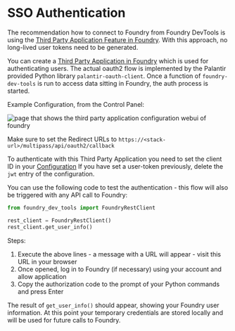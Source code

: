 # SSO Authentication

The recommendation how to connect to Foundry from Foundry DevTools is using the [Third Party Application Feature in Foundry](https://www.palantir.com/docs/foundry/platform-security-third-party/third-party-apps-overview/).
With this approach, no long-lived user tokens need to be generated.

You can create a [Third Party Application in Foundry](https://www.palantir.com/docs/foundry/platform-security-third-party/third-party-apps-overview/) which is used for authenticating users.
The actual oauth2 flow is implemented by the Palantir provided Python library `palantir-oauth-client`.
Once a function of `foundry-dev-tools` is run to access data sitting in Foundry, the auth process is started.

Example Configuration, from the Control Panel:

![page that shows the third party application configuration webui of foundry](pictures/tpa_config.png)

Make sure to set the Redirect URLs to `https://<stack-url>/multipass/api/oauth2/callback`

To authenticate with this Third Party Application you need to set the client ID in your [Configuration](Configuration_usage.md)
If you have set a user-token previously, delete the `jwt` entry of the configuration.

You can use the following code to test the authentication - this flow will also be triggered with any API call to Foundry:

```python
from foundry_dev_tools import FoundryRestClient

rest_client = FoundryRestClient()
rest_client.get_user_info()
```

Steps:

1. Execute the above lines - a message with a URL will appear - visit this URL in your browser
2. Once opened, log in to Foundry (if necessary) using your account and allow application
3. Copy the authorization code to the prompt of your Python commands and press Enter

The result of `get_user_info()` should appear, showing your Foundry user information.
At this point your temporary credentials are stored locally and will be used for future calls to Foundry.
